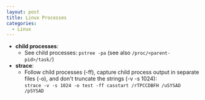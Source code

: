 ```yaml
---
layout: post
title: Linux Processes
categories:
  - Linux
---
```

* **child processes**:  
  * See child processes: `pstree -pa` (see also `/proc/<parent-pid>/task/`)
* **strace**:  
  * Follow child processes (-ff), capture child process output in separate files (-o), and don't truncate the strings (-v -s 1024):      
  `strace -v -s 1024 -o test -ff casstart /rTPCCDBFH /uSYSAD /pSYSAD`  
      
